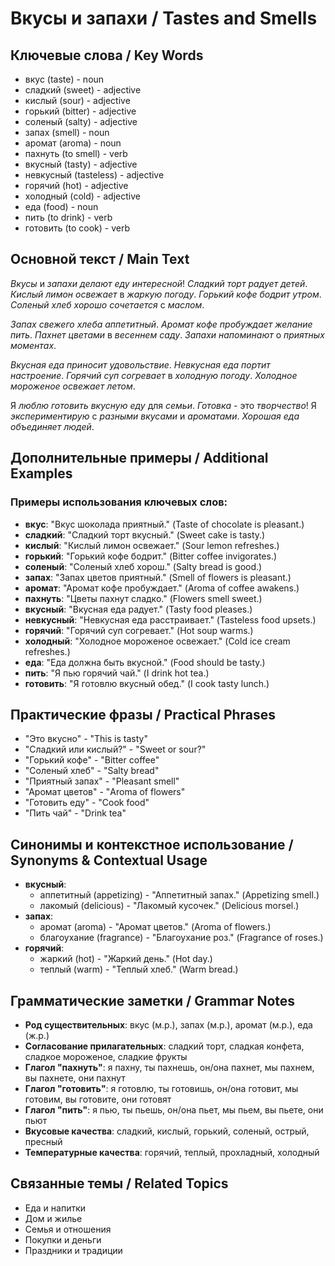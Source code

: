 # Вкусы и запахи / Tastes and Smells

## Ключевые слова / Key Words
- вкус (taste) - noun
- сладкий (sweet) - adjective
- кислый (sour) - adjective
- горький (bitter) - adjective
- соленый (salty) - adjective
- запах (smell) - noun
- аромат (aroma) - noun
- пахнуть (to smell) - verb
- вкусный (tasty) - adjective
- невкусный (tasteless) - adjective
- горячий (hot) - adjective
- холодный (cold) - adjective
- еда (food) - noun
- пить (to drink) - verb
- готовить (to cook) - verb

## Основной текст / Main Text

*Вкусы* и *запахи* *делают* *еду* *интересной*! *Сладкий* *торт* *радует* *детей*. *Кислый* *лимон* *освежает* в *жаркую* *погоду*. *Горький* *кофе* *бодрит* *утром*. *Соленый* *хлеб* *хорошо* *сочетается* с *маслом*.

*Запах* *свежего* *хлеба* *аппетитный*. *Аромат* *кофе* *пробуждает* *желание* *пить*. *Пахнет* *цветами* в *весеннем* *саду*. *Запахи* *напоминают* о *приятных* *моментах*.

*Вкусная* *еда* *приносит* *удовольствие*. *Невкусная* *еда* *портит* *настроение*. *Горячий* *суп* *согревает* в *холодную* *погоду*. *Холодное* *мороженое* *освежает* *летом*.

Я *люблю* *готовить* *вкусную* *еду* для *семьи*. *Готовка* - это *творчество*! Я *экспериментирую* с *разными* *вкусами* и *ароматами*. *Хорошая* *еда* *объединяет* *людей*.

## Дополнительные примеры / Additional Examples

### Примеры использования ключевых слов:
- **вкус**: "Вкус шоколада приятный." (Taste of chocolate is pleasant.)
- **сладкий**: "Сладкий торт вкусный." (Sweet cake is tasty.)
- **кислый**: "Кислый лимон освежает." (Sour lemon refreshes.)
- **горький**: "Горький кофе бодрит." (Bitter coffee invigorates.)
- **соленый**: "Соленый хлеб хорош." (Salty bread is good.)
- **запах**: "Запах цветов приятный." (Smell of flowers is pleasant.)
- **аромат**: "Аромат кофе пробуждает." (Aroma of coffee awakens.)
- **пахнуть**: "Цветы пахнут сладко." (Flowers smell sweet.)
- **вкусный**: "Вкусная еда радует." (Tasty food pleases.)
- **невкусный**: "Невкусная еда расстраивает." (Tasteless food upsets.)
- **горячий**: "Горячий суп согревает." (Hot soup warms.)
- **холодный**: "Холодное мороженое освежает." (Cold ice cream refreshes.)
- **еда**: "Еда должна быть вкусной." (Food should be tasty.)
- **пить**: "Я пью горячий чай." (I drink hot tea.)
- **готовить**: "Я готовлю вкусный обед." (I cook tasty lunch.)

## Практические фразы / Practical Phrases

- "Это вкусно" - "This is tasty"
- "Сладкий или кислый?" - "Sweet or sour?"
- "Горький кофе" - "Bitter coffee"
- "Соленый хлеб" - "Salty bread"
- "Приятный запах" - "Pleasant smell"
- "Аромат цветов" - "Aroma of flowers"
- "Готовить еду" - "Cook food"
- "Пить чай" - "Drink tea"

## Синонимы и контекстное использование / Synonyms & Contextual Usage

- **вкусный**: 
  - аппетитный (appetizing) - "Аппетитный запах." (Appetizing smell.)
  - лакомый (delicious) - "Лакомый кусочек." (Delicious morsel.)
- **запах**: 
  - аромат (aroma) - "Аромат цветов." (Aroma of flowers.)
  - благоухание (fragrance) - "Благоухание роз." (Fragrance of roses.)
- **горячий**: 
  - жаркий (hot) - "Жаркий день." (Hot day.)
  - теплый (warm) - "Теплый хлеб." (Warm bread.)

## Грамматические заметки / Grammar Notes

- **Род существительных**: вкус (м.р.), запах (м.р.), аромат (м.р.), еда (ж.р.)
- **Согласование прилагательных**: сладкий торт, сладкая конфета, сладкое мороженое, сладкие фрукты
- **Глагол "пахнуть"**: я пахну, ты пахнешь, он/она пахнет, мы пахнем, вы пахнете, они пахнут
- **Глагол "готовить"**: я готовлю, ты готовишь, он/она готовит, мы готовим, вы готовите, они готовят
- **Глагол "пить"**: я пью, ты пьешь, он/она пьет, мы пьем, вы пьете, они пьют
- **Вкусовые качества**: сладкий, кислый, горький, соленый, острый, пресный
- **Температурные качества**: горячий, теплый, прохладный, холодный

## Связанные темы / Related Topics

- Еда и напитки
- Дом и жилье
- Семья и отношения
- Покупки и деньги
- Праздники и традиции
